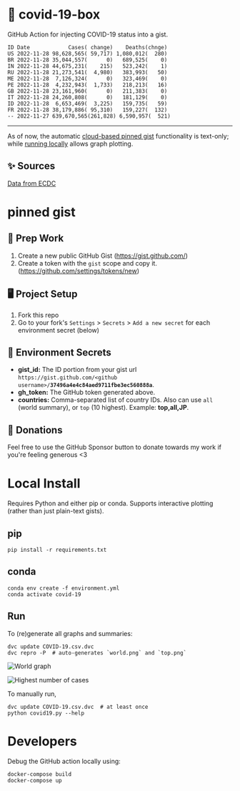 # 🏥 covid-19-box

GitHub Action for injecting COVID-19 status into a gist.

```
ID Date            Cases( change)    Deaths(chnge)
US 2022-11-28 98,628,565( 59,717) 1,080,012(  280)
BR 2022-11-28 35,044,557(      0)   689,525(    0)
IN 2022-11-28 44,675,231(    215)   523,242(    1)
RU 2022-11-28 21,273,541(  4,980)   383,993(   50)
ME 2022-11-28  7,126,324(      0)   323,469(    0)
PE 2022-11-28  4,232,943(  1,733)   218,213(   16)
GB 2022-11-28 23,161,960(      0)   211,383(    0)
IT 2022-11-28 24,260,808(      0)   181,129(    0)
ID 2022-11-28  6,653,469(  3,225)   159,735(   59)
FR 2022-11-28 38,179,886( 95,310)   159,227(  132)
-- 2022-11-27 639,670,565(261,828) 6,590,957(  521)
```

---

As of now, the automatic [cloud-based pinned gist](#pinned-gist) functionality is text-only;
while [running locally](#local-install) allows graph plotting.

## ✨ Sources

[Data from ECDC](https://www.ecdc.europa.eu/en/publications-data/download-todays-data-geographic-distribution-covid-19-cases-worldwide)

# pinned gist

## 🎒 Prep Work
1. Create a new public GitHub Gist (https://gist.github.com/)
1. Create a token with the `gist` scope and copy it. (https://github.com/settings/tokens/new)

## 🖥 Project Setup
1. Fork this repo
1. Go to your fork's `Settings` > `Secrets` > `Add a new secret` for each environment secret (below)

## 🤫 Environment Secrets
- **gist_id:** The ID portion from your gist url `https://gist.github.com/<github username>/`**`37496a4e4c84aed9711fbe3ec560888a`**.
- **gh_token:** The GitHub token generated above.
- **countries:** Comma-separated list of country IDs. Also can use `all` (world summary), or `top` (10 highest). Example: **top,all,JP**.

## 💸 Donations

Feel free to use the GitHub Sponsor button to donate towards my work if you're feeling generous <3

# Local Install

Requires Python and either pip or conda. Supports interactive plotting (rather than just plain-text gists).

## pip

```
pip install -r requirements.txt
```

## conda

```
conda env create -f environment.yml
conda activate covid-19
```

## Run

To (re)generate all graphs and summaries:

```
dvc update COVID-19.csv.dvc
dvc repro -P  # auto-generates `world.png` and `top.png`
```

![World graph](world.png)

![Highest number of cases](top.png)

To manually run,

```
dvc update COVID-19.csv.dvc  # at least once
python covid19.py --help
```

# Developers

Debug the GitHub action locally using:

```
docker-compose build
docker-compose up
```
